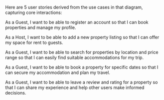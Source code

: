 Here are 5 user stories derived from the use cases in that diagram, capturing core interactions:

As a Guest, I want to be able to register an account so that I can book properties and manage my profile.

As a Host, I want to be able to add a new property listing so that I can offer my space for rent to guests.

As a Guest, I want to be able to search for properties by location and price range so that I can easily find suitable accommodations for my trip.

As a Guest, I want to be able to book a property for specific dates so that I can secure my accommodation and plan my travel.

As a Guest, I want to be able to leave a review and rating for a property so that I can share my experience and help other users make informed decisions.
